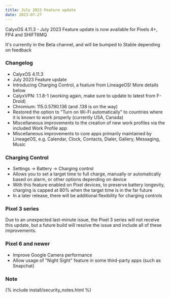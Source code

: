 ```yaml
---
title: July 2023 Feature update
date: 2023-07-27
---
```


CalyxOS 4.11.3 - July 2023 Feature update is now available for Pixels 4+, FP4 and SHIFT6MQ

It's currently in the Beta channel, and will be bumped to Stable depending on feedback

### Changelog
* CalyxOS 4.11.3
* July 2023 Feature update
* Introducing Charging Control, a feature from LineageOS! More details below
* CalyxVPN: 1.1.8-1 (working again, make sure to update to latest from F-Droid)
* Chromium: 115.0.5790.136 (and .138 is on the way)
* Restored the option to "Turn on Wi-Fi automatically" to countries where it is known to work properly (currently USA, Canada)
* Miscellaneous improvements to the creation of new work profiles via the included Work Profile app
* Miscellaneous improvements to core apps primarily maintained by LineageOS, e.g. Calendar, Clock, Contacts, Dialer, Gallery, Messaging, Music

### Charging Control
* Settings -> Battery -> Charging control
* Allows you to set a target time to full charge, manually or automatically based on alarm, or other options depending on device
* With this feature enabled on Pixel devices, to preserve battery longevity, charging is capped at 80% when the target time is in the far future
* In a later release, there will be additional flexibility for charging controls

### Pixel 3 series
Due to an unexpected last-minute issue, the Pixel 3 series will not receive this update, but a future build will resolve the issue and include all of these improvements.

### Pixel 6 and newer
* Improve Google Camera performance
* Allow usage of "Night Sight" feature in some third-party apps (such as Snapchat)

### Note

{% include install/security_notes.html %}
